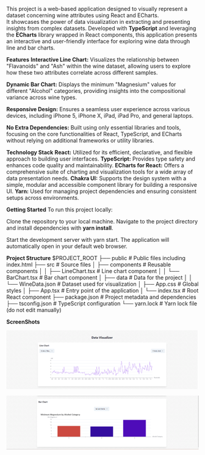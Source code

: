 This project is a web-based application designed to visually represent a dataset concerning wine attributes using React and ECharts.   
It showcases the power of data visualization in extracting and presenting insights from complex datasets. 
Developed with **TypeScript** and leveraging the **ECharts** library wrapped in React components, this application presents an interactive and user-friendly interface for exploring wine data through line and bar charts.

**Features**
**Interactive Line Chart:** Visualizes the relationship between "Flavanoids" and "Ash" within the wine dataset, allowing users to explore how these two attributes correlate across different samples.

**Dynamic Bar Chart:** Displays the minimum "Magnesium" values for different "Alcohol" categories, providing insights into the compositional variance across wine types.

**Responsive Design:** Ensures a seamless user experience across various devices, including iPhone 5, iPhone X, iPad, iPad Pro, and general laptops.

**No Extra Dependencies:** Built using only essential libraries and tools, focusing on the core functionalities of React, TypeScript, and ECharts without relying on additional frameworks or utility libraries.

**Technology Stack**
**React:** Utilized for its efficient, declarative, and flexible approach to building user interfaces.
**TypeScript:** Provides type safety and enhances code quality and maintainability.
**ECharts for React:** Offers a comprehensive suite of charting and visualization tools for a wide array of data presentation needs.
**Chakra UI:** Supports the design system with a simple, modular and accessible component library for building a responsive UI.
**Yarn:** Used for managing project dependencies and ensuring consistent setups across environments.  

**Getting Started**
To run this project locally:

Clone the repository to your local machine.
Navigate to the project directory and install dependencies with **yarn install**.

Start the development server with yarn start. The application will automatically open in your default web browser.


**Project Structure**
$PROJECT_ROOT
├── public                  # Public files including index.html
├── src                     # Source files
│   ├── components          # Reusable components
│   │   ├── LineChart.tsx   # Line chart component
│   │   └── BarChart.tsx    # Bar chart component
│   ├── data                # Data for the project
│   │   └── WineData.json   # Dataset used for visualization
│   ├── App.css             # Global styles
│   ├── App.tsx             # Entry point of the application
│   └── index.tsx           # Root React component
├── package.json            # Project metadata and dependencies
├── tsconfig.json           # TypeScript configuration
└── yarn.lock               # Yarn lock file (do not edit manually)



**ScreenShots**

![My Image](assets/LineChart.png)

![My Image](assets/BarChart.png)


